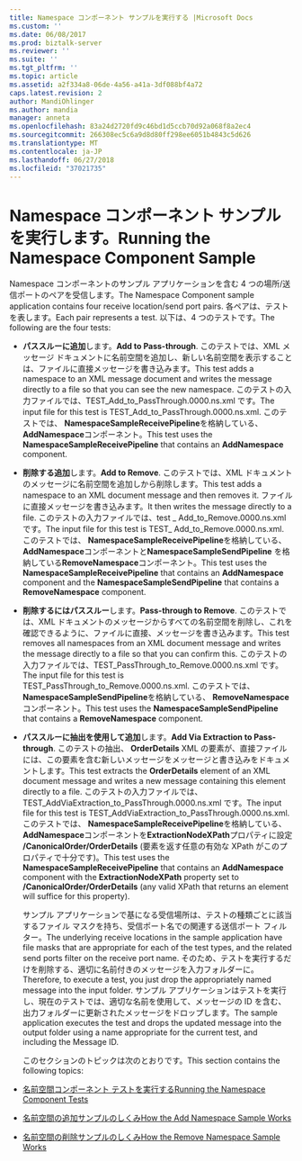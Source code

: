 ```yaml
---
title: Namespace コンポーネント サンプルを実行する |Microsoft Docs
ms.custom: ''
ms.date: 06/08/2017
ms.prod: biztalk-server
ms.reviewer: ''
ms.suite: ''
ms.tgt_pltfrm: ''
ms.topic: article
ms.assetid: a2f334a8-06de-4a56-a41a-3df088bf4a72
caps.latest.revision: 2
author: MandiOhlinger
ms.author: mandia
manager: anneta
ms.openlocfilehash: 83a24d2720fd9c46bd1d5ccb70d92a068f8a2ec4
ms.sourcegitcommit: 266308ec5c6a9d8d80ff298ee6051b4843c5d626
ms.translationtype: MT
ms.contentlocale: ja-JP
ms.lasthandoff: 06/27/2018
ms.locfileid: "37021735"
---
```

# <a name="running-the-namespace-component-sample"></a><span data-ttu-id="6ccd0-102">Namespace コンポーネント サンプルを実行します。</span><span class="sxs-lookup"><span data-stu-id="6ccd0-102">Running the Namespace Component Sample</span></span>
<span data-ttu-id="6ccd0-103">Namespace コンポーネントのサンプル アプリケーションを含む 4 つの場所/送信ポートのペアを受信します。</span><span class="sxs-lookup"><span data-stu-id="6ccd0-103">The Namespace Component sample application contains four receive location/send port pairs.</span></span> <span data-ttu-id="6ccd0-104">各ペアは、テストを表します。</span><span class="sxs-lookup"><span data-stu-id="6ccd0-104">Each pair represents a test.</span></span> <span data-ttu-id="6ccd0-105">以下は、4 つのテストです。</span><span class="sxs-lookup"><span data-stu-id="6ccd0-105">The following are the four tests:</span></span>  

- <span data-ttu-id="6ccd0-106">**パススルーに追加**します。</span><span class="sxs-lookup"><span data-stu-id="6ccd0-106">**Add to Pass-through**.</span></span> <span data-ttu-id="6ccd0-107">このテストでは、XML メッセージ ドキュメントに名前空間を追加し、新しい名前空間を表示することは、ファイルに直接メッセージを書き込みます。</span><span class="sxs-lookup"><span data-stu-id="6ccd0-107">This test adds a namespace to an XML message document and writes the message directly to a file so that you can see the new namespace.</span></span> <span data-ttu-id="6ccd0-108">このテストの入力ファイルでは、TEST_Add_to_PassThrough.0000.ns.xml です。</span><span class="sxs-lookup"><span data-stu-id="6ccd0-108">The input file for this test is TEST_Add_to_PassThrough.0000.ns.xml.</span></span> <span data-ttu-id="6ccd0-109">このテストでは、 **NamespaceSampleReceivePipeline**を格納している、 **AddNamespace**コンポーネント。</span><span class="sxs-lookup"><span data-stu-id="6ccd0-109">This test uses the **NamespaceSampleReceivePipeline** that contains an **AddNamespace** component.</span></span>  

- <span data-ttu-id="6ccd0-110">**削除する追加**します。</span><span class="sxs-lookup"><span data-stu-id="6ccd0-110">**Add to Remove**.</span></span> <span data-ttu-id="6ccd0-111">このテストでは、XML ドキュメントのメッセージに名前空間を追加しから削除します。</span><span class="sxs-lookup"><span data-stu-id="6ccd0-111">This test adds a namespace to an XML document message and then removes it.</span></span> <span data-ttu-id="6ccd0-112">ファイルに直接メッセージを書き込みます。</span><span class="sxs-lookup"><span data-stu-id="6ccd0-112">It then writes the message directly to a file.</span></span> <span data-ttu-id="6ccd0-113">このテストの入力ファイルでは、test _ Add_to_Remove.0000.ns.xml です。</span><span class="sxs-lookup"><span data-stu-id="6ccd0-113">The input file for this test is TEST_ Add_to_Remove.0000.ns.xml.</span></span> <span data-ttu-id="6ccd0-114">このテストでは、 **NamespaceSampleReceivePipeline**を格納している、 **AddNamespace**コンポーネントと**NamespaceSampleSendPipeline** を格納している**RemoveNamespace**コンポーネント。</span><span class="sxs-lookup"><span data-stu-id="6ccd0-114">This test uses the **NamespaceSampleReceivePipeline** that contains an **AddNamespace** component and the **NamespaceSampleSendPipeline** that contains a **RemoveNamespace** component.</span></span>  

- <span data-ttu-id="6ccd0-115">**削除するにはパススルー**します。</span><span class="sxs-lookup"><span data-stu-id="6ccd0-115">**Pass-through to Remove**.</span></span> <span data-ttu-id="6ccd0-116">このテストでは、XML ドキュメントのメッセージからすべての名前空間を削除し、これを確認できるように、ファイルに直接、メッセージを書き込みます。</span><span class="sxs-lookup"><span data-stu-id="6ccd0-116">This test removes all namespaces from an XML document message and writes the message directly to a file so that you can confirm this.</span></span> <span data-ttu-id="6ccd0-117">このテストの入力ファイルでは、TEST_PassThrough_to_Remove.0000.ns.xml です。</span><span class="sxs-lookup"><span data-stu-id="6ccd0-117">The input file for this test is TEST_PassThrough_to_Remove.0000.ns.xml.</span></span> <span data-ttu-id="6ccd0-118">このテストでは、 **NamespaceSampleSendPipeline**を格納している、 **RemoveNamespace**コンポーネント。</span><span class="sxs-lookup"><span data-stu-id="6ccd0-118">This test uses the **NamespaceSampleSendPipeline** that contains a **RemoveNamespace** component.</span></span>  

- <span data-ttu-id="6ccd0-119">**パススルーに抽出を使用して追加**します。</span><span class="sxs-lookup"><span data-stu-id="6ccd0-119">**Add Via Extraction to Pass-through**.</span></span> <span data-ttu-id="6ccd0-120">このテストの抽出、 **OrderDetails** XML の要素が、直接ファイルには、この要素を含む新しいメッセージをメッセージと書き込みをドキュメントします。</span><span class="sxs-lookup"><span data-stu-id="6ccd0-120">This test extracts the **OrderDetails** element of an XML document message and writes a new message containing this element directly to a file.</span></span> <span data-ttu-id="6ccd0-121">このテストの入力ファイルでは、TEST_AddViaExtraction_to_PassThrough.0000.ns.xml です。</span><span class="sxs-lookup"><span data-stu-id="6ccd0-121">The input file for this test is TEST_AddViaExtraction_to_PassThrough.0000.ns.xml.</span></span> <span data-ttu-id="6ccd0-122">このテストでは、 **NamespaceSampleReceivePipeline**を格納している、 **AddNamespace**コンポーネントを**ExtractionNodeXPath**プロパティに設定 **/CanonicalOrder/OrderDetails** (要素を返す任意の有効な XPath がこのプロパティで十分です)。</span><span class="sxs-lookup"><span data-stu-id="6ccd0-122">This test uses the **NamespaceSampleReceivePipeline** that contains an **AddNamespace** component with the **ExtractionNodeXPath** property set to **/CanonicalOrder/OrderDetails** (any valid XPath that returns an element will suffice for this property).</span></span>  

  <span data-ttu-id="6ccd0-123">サンプル アプリケーションで基になる受信場所は、テストの種類ごとに該当するファイル マスクを持ち、受信ポート名での関連する送信ポート フィルター。</span><span class="sxs-lookup"><span data-stu-id="6ccd0-123">The underlying receive locations in the sample application have file masks that are appropriate for each of the test types, and the related send ports filter on the receive port name.</span></span> <span data-ttu-id="6ccd0-124">そのため、テストを実行するだけを削除する、適切に名前付きのメッセージを入力フォルダーに。</span><span class="sxs-lookup"><span data-stu-id="6ccd0-124">Therefore, to execute a test, you just drop the appropriately named message into the input folder.</span></span> <span data-ttu-id="6ccd0-125">サンプル アプリケーションはテストを実行し、現在のテストでは、適切な名前を使用して、メッセージの ID を含む、出力フォルダーに更新されたメッセージをドロップします。</span><span class="sxs-lookup"><span data-stu-id="6ccd0-125">The sample application executes the test and drops the updated message into the output folder using a name appropriate for the current test, and including the Message ID.</span></span>  

  <span data-ttu-id="6ccd0-126">このセクションのトピックは次のとおりです。</span><span class="sxs-lookup"><span data-stu-id="6ccd0-126">This section contains the following topics:</span></span>  

- [<span data-ttu-id="6ccd0-127">名前空間コンポーネント テストを実行する</span><span class="sxs-lookup"><span data-stu-id="6ccd0-127">Running the Namespace Component Tests</span></span>](../esb-toolkit/running-the-namespace-component-tests.md)  

- [<span data-ttu-id="6ccd0-128">名前空間の追加サンプルのしくみ</span><span class="sxs-lookup"><span data-stu-id="6ccd0-128">How the Add Namespace Sample Works</span></span>](../esb-toolkit/how-the-add-namespace-sample-works.md)  

- [<span data-ttu-id="6ccd0-129">名前空間の削除サンプルのしくみ</span><span class="sxs-lookup"><span data-stu-id="6ccd0-129">How the Remove Namespace Sample Works</span></span>](../esb-toolkit/how-the-remove-namespace-sample-works.md)
